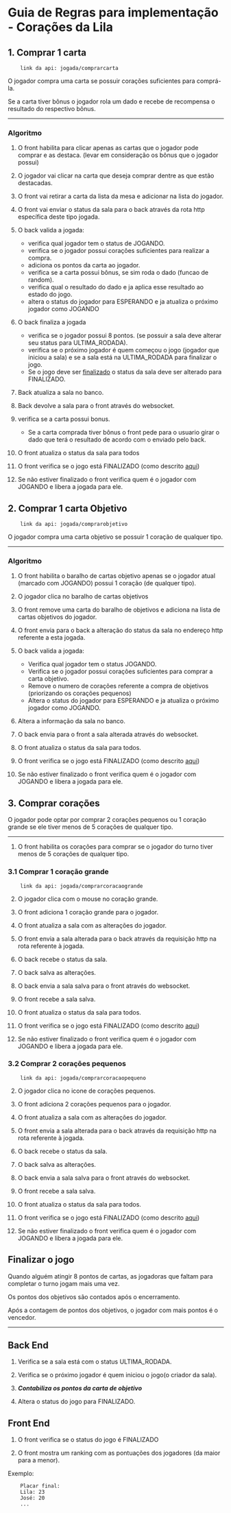 # Guia de Regras para implementação - Corações da Lila

## 1. Comprar 1 carta
        link da api: jogada/comprarcarta


O jogador compra uma carta se possuir corações suficientes para comprá-la.

   Se a carta tiver bônus o jogador rola um dado e recebe de recompensa o resultado do respectivo bônus.

---

### Algoritmo

1. O front habilita para clicar apenas as cartas que o jogador pode comprar e as destaca.
    (levar em consideração os bônus que o jogador possui)

2. O jogador vai clicar na carta que deseja comprar dentre as que estão destacadas.

3. O front vai retirar a carta da lista da mesa e adicionar na lista do jogador.

4. O front vai enviar o status da sala para o back através da rota http específica deste tipo jogada.

5. O back valida a jogada:

    - verifica qual jogador tem o status de JOGANDO.
    - verifica se o jogador possui corações suficientes para realizar a compra.
    - adiciona os pontos da carta ao jogador.
    - verifica se a carta possui bônus, se sim roda o dado (funcao de random).
    - verifica qual o resultado do dado e ja aplica esse resultado ao estado do jogo.
    - altera o status do jogador para ESPERANDO e ja atualiza o próximo jogador como JOGANDO
        
6. O back finaliza a jogada

    - verifica se o jogador possui 8 pontos. (se possuir a sala deve alterar seu status para ULTIMA_RODADA).
    - verifica se o próximo jogador é quem começou o jogo (jogador que iniciou a sala) e se a sala está na ULTIMA_RODADA para finalizar o jogo.
    - Se o jogo deve ser [finalizado](#finalizar-o-jogo) o status da sala deve ser alterado para FINALIZADO.
    
7. Back atualiza a sala no banco.

8. Back devolve a sala para o front através do websocket.
   
9. verifica se a carta possui bonus.
    - Se a carta comprada tiver bônus o front pede para o usuario girar o dado que terá o resultado de acordo com o enviado pelo back.

10. O front atualiza o status da sala para todos
11. O front verifica se o jogo está FINALIZADO (como descrito [aqui](#finalizar-o-jogo))
12. Se não estiver finalizado o front verifica quem é o jogador com JOGANDO e libera a jogada para ele.

## 2. Comprar 1 carta Objetivo
        link da api: jogada/comprarobjetivo

O jogador compra uma carta objetivo se possuir 1 coração de qualquer tipo.

- - -
### Algoritmo
1. O front habilita o baralho de cartas objetivo apenas se o jogador atual (marcado com JOGANDO) possui 1 coração (de qualquer tipo).

2. O jogador clica no baralho de cartas objetivos

3. O front remove uma carta do baralho de objetivos e adiciona na lista de cartas objetivos do jogador.

4. O front envia para o back a alteração do status da sala no endereço http referente a esta jogada.

5. O back valida a jogada:
    - Verifica qual jogador tem o status JOGANDO.
    - Verifica se o jogador possui corações suficientes para comprar a carta objetivo.
    - Remove o numero de corações referente a compra de objetivos (priorizando os corações pequenos)
    - Altera o status do jogador para ESPERANDO e ja atualiza o próximo jogador como JOGANDO.

6. Altera a informação da sala no banco.

7. O back envia para o front a sala alterada através do websocket.

8. O front atualiza o status da sala para todos.

9. O front verifica se o jogo está FINALIZADO (como descrito [aqui](#finalizar-o-jogo))

10. Se não estiver finalizado o front verifica quem é o jogador com JOGANDO e libera a jogada para ele.


## 3. Comprar corações

O jogador pode optar por comprar 2 corações pequenos ou 1 coração grande se ele tiver menos de 5 corações de qualquer tipo.

---

1. O front habilita os corações para comprar se o jogador do turno tiver menos de 5 corações de qualquer tipo.

### 3.1 Comprar 1 coração grande
        link da api: jogada/comprarcoracaogrande

2. O jogador clica com o mouse no coração grande.

3. O front adiciona 1 coração grande para o jogador.

4. O front atualiza a sala com as alterações do jogador.

5. O front envia a sala alterada para o back através da requisição http na rota referente à jogada.

6. O back recebe o status da sala.

7. O back salva as alterações.

8. O back envia a sala salva para o front através do websocket.

9. O front recebe a sala salva.

10. O front atualiza o status da sala para todos.

11. O front verifica se o jogo está FINALIZADO (como descrito [aqui](#finalizar-o-jogo))

12. Se não estiver finalizado o front verifica quem é o jogador com JOGANDO e libera a jogada para ele.



### 3.2 Comprar 2 corações pequenos
        link da api: jogada/comprarcoracaopequeno
2. O jogador clica no icone de corações pequenos.

3. O front adiciona 2 corações pequenos para o jogador.

4. O front atualiza a sala com as alterações do jogador.

5. O front envia a sala alterada para o back através da requisição http na rota referente à jogada.

6. O back recebe o status da sala.

7. O back salva as alterações.

8. O back envia a sala salva para o front através do websocket.

9. O front recebe a sala salva.

10. O front atualiza o status da sala para todos.

11. O front verifica se o jogo está FINALIZADO (como descrito [aqui](#finalizar-o-jogo))

12. Se não estiver finalizado o front verifica quem é o jogador com JOGANDO e libera a jogada para ele.

## Finalizar o jogo
Quando alguém atingir 8 pontos de cartas, as jogadoras que faltam para completar o turno jogam mais uma vez. 

Os pontos dos objetivos são contados após o encerramento.

Após a contagem de pontos dos objetivos, o jogador com mais pontos é o vencedor.

- - -
## Back End
1. Verifica se a sala está com o status ULTIMA_RODADA.
2. Verifica se o próximo jogador é quem iniciou o jogo(o criador da sala).

3. ***Contabiliza os pontos da carta de objetivo***
    
4. Altera o status do jogo para FINALIZADO.

## Front End
1. O front verifica se o status do jogo é FINALIZADO

2. O front mostra um ranking com as pontuações dos jogadores (da maior para a menor).

Exemplo: 
```
    Placar final:
    Lila: 23
    José: 20
    ...
```